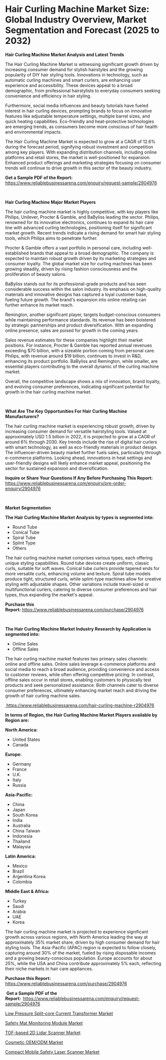 <p><h1>Hair Curling Machine Market Size: Global Industry Overview, Market Segmentation and Forecast (2025 to 2032)</h1></p><p><strong>Hair Curling Machine Market Analysis and Latest Trends</strong></p>
<p><p>The Hair Curling Machine Market is witnessing significant growth driven by increasing consumer demand for stylish hairstyles and the growing popularity of DIY hair styling tools. Innovations in technology, such as automatic curling machines and smart curlers, are enhancing user experience and accessibility. These devices appeal to a broad demographic, from professional hairstylists to everyday consumers seeking convenience and efficiency in hair styling.</p><p>Furthermore, social media influences and beauty tutorials have fueled interest in hair curling devices, prompting brands to focus on innovative features like adjustable temperature settings, multiple barrel sizes, and quick heating capabilities. Eco-friendly and heat-protective technologies are emerging trends, as consumers become more conscious of hair health and environmental impacts.</p><p>The Hair Curling Machine Market is expected to grow at a CAGR of 12.6% during the forecast period, signifying robust investment and competition among key players. With expanding distribution channels, including online platforms and retail stores, the market is well-positioned for expansion. Enhanced product offerings and marketing strategies focusing on consumer trends will continue to drive growth in this sector of the beauty industry.</p></p>
<p><strong>Get a Sample PDF of the Report:&nbsp;</strong> <a href="https://www.reliablebusinessarena.com/enquiry/request-sample/2904976?utm_campaign=2185&utm_medium=2&utm_source=Github&utm_content=ia&utm_term=12032025&utm_id=hair-curling-machine">https://www.reliablebusinessarena.com/enquiry/request-sample/2904976</a></p>
<p>&nbsp;</p>
<p><strong>Hair Curling Machine Major Market Players</strong></p>
<p><p>The hair curling machine market is highly competitive, with key players like Philips, Unilever, Procter & Gamble, and BaByliss leading the sector. Philips, renowned for its innovative electronics, continues to expand its hair care line with advanced curling technologies, positioning itself for significant market growth. Recent trends indicate a rising demand for smart hair styling tools, which Philips aims to penetrate further.</p><p>Procter & Gamble offers a vast portfolio in personal care, including well-established brands that appeal to a broad demographic. The company is expected to maintain robust growth driven by its marketing strategies and consumer loyalty. The global market size for curling machines has been growing steadily, driven by rising fashion consciousness and the proliferation of beauty salons.</p><p>BaByliss stands out for its professional-grade products and has seen considerable success within the salon industry. Its emphasis on high-quality materials and innovative designs has captured a loyal customer base, fueling future growth. The brand's expansion into online retailing can further enhance its market reach.</p><p>Remington, another significant player, targets budget-conscious consumers while maintaining performance standards. Its revenue has been bolstered by strategic partnerships and product diversification. With an expanding online presence, sales are poised for growth in the coming years.</p><p>Sales revenue estimates for these companies highlight their market positions. For instance, Procter & Gamble has reported annual revenues exceeding $70 billion, with a sizeable portion coming from personal care. Philips, with revenue around $19 billion, continues to invest in R&D, enhancing its product portfolio. BaByliss and Remington, while smaller, are essential players contributing to the overall dynamic of the curling machine market.</p><p>Overall, the competitive landscape shows a mix of innovation, brand loyalty, and evolving consumer preferences, indicating significant potential for growth in the hair curling machine market.</p></p>
<p>&nbsp;</p>
<p><strong>What Are The Key Opportunities For Hair Curling Machine Manufacturers?</strong></p>
<p><p>The hair curling machine market is experiencing robust growth, driven by increasing consumer demand for versatile hairstyling tools. Valued at approximately USD 1.5 billion in 2022, it is projected to grow at a CAGR of around 6% through 2030. Key trends include the rise of digital hair curlers with smart technology, as well as eco-friendly materials in product design. The influencer-driven beauty market further fuels sales, particularly through e-commerce platforms. Looking ahead, innovations in heat settings and user-friendly designs will likely enhance market appeal, positioning the sector for sustained expansion and diversification.</p></p>
<p><strong>Inquire or Share Your Questions If Any Before Purchasing This Report:</strong> <a href="https://www.reliablebusinessarena.com/enquiry/pre-order-enquiry/2904976?utm_campaign=2185&utm_medium=2&utm_source=Github&utm_content=ia&utm_term=12032025&utm_id=hair-curling-machine">https://www.reliablebusinessarena.com/enquiry/pre-order-enquiry/2904976</a></p>
<p>&nbsp;</p>
<p><strong>Market Segmentation</strong></p>
<p><strong>The Hair Curling Machine Market Analysis by types is segmented into:</strong></p>
<p><ul><li>Round Tube</li><li>Conical Tube</li><li>Spiral Tube</li><li>Splint Type</li><li>Others</li></ul></p>
<p><p>The hair curling machine market comprises various types, each offering unique styling capabilities. Round tube devices create uniform, classic curls, suitable for soft waves. Conical tube curlers provide tapered ends for more versatile curls, enhancing volume and texture. Spiral tube models produce tight, structured curls, while splint-type machines allow for creative styling with adjustable shapes. Other variations include travel-sized or multifunctional curlers, catering to diverse consumer preferences and hair types, thus expanding the market's appeal.</p></p>
<p><strong>Purchase this Report:&nbsp;</strong><a href="https://www.reliablebusinessarena.com/purchase/2904976?utm_campaign=2185&utm_medium=2&utm_source=Github&utm_content=ia&utm_term=12032025&utm_id=hair-curling-machine">https://www.reliablebusinessarena.com/purchase/2904976</a></p>
<p>&nbsp;</p>
<p><strong>The Hair Curling Machine Market Industry Research by Application is segmented into:</strong></p>
<p><ul><li>Online Sales</li><li>Offline Sales</li></ul></p>
<p><p>The hair curling machine market features two primary sales channels: online and offline sales. Online sales leverage e-commerce platforms and social media to reach a broad audience, providing convenience and access to customer reviews, while often offering competitive pricing. In contrast, offline sales occur in retail stores, enabling customers to physically test products and seek personalized assistance. Both channels cater to diverse consumer preferences, ultimately enhancing market reach and driving the growth of hair curling machine sales.</p></p>
<p><a href="https://www.reliablebusinessarena.com/hair-curling-machine-r2904976?utm_campaign=2185&utm_medium=2&utm_source=Github&utm_content=ia&utm_term=12032025&utm_id=hair-curling-machine">&nbsp;https://www.reliablebusinessarena.com/hair-curling-machine-r2904976</a></p>
<p><strong>In terms of Region, the Hair Curling Machine Market Players available by Region are:</strong></p>
<p>
    <p> <strong> North America: </strong>
        <ul>
            <li>United States</li>
            <li>Canada</li>
        </ul>
        </p> 
    <p> <strong> Europe: </strong>
        <ul>
            <li>Germany</li>
            <li>France</li>
            <li>U.K.</li>
            <li>Italy</li>
            <li>Russia</li>
        </ul>
        </p> 
    <p> <strong> Asia-Pacific: </strong>
        <ul>
            <li>China</li>
            <li>Japan</li>
            <li>South Korea</li>
            <li>India</li>
            <li>Australia</li>
            <li>China Taiwan</li>
            <li>Indonesia</li>
            <li>Thailand</li>
            <li>Malaysia</li>
        </ul>
        </p> 
    <p> <strong> Latin America: </strong>
        <ul>
            <li>Mexico</li>
            <li>Brazil</li>
            <li>Argentina Korea</li>
            <li>Colombia</li>
        </ul>
        </p> 
    <p> <strong> Middle East & Africa: </strong>
        <ul>
            <li>Turkey</li>
            <li>Saudi</li>
            <li>Arabia</li>
            <li>UAE</li>
            <li>Korea</li>
        </ul>
    </p>
    </p>
<p><p>The hair curling machine market is projected to experience significant growth across various regions, with North America leading the way at approximately 35% market share, driven by high consumer demand for hair styling tools. The Asia-Pacific (APAC) region is expected to follow closely, capturing around 30% of the market, fueled by rising disposable incomes and a growing beauty-conscious population. Europe accounts for about 25%, while the USA and China contribute approximately 5% each, reflecting their niche markets in hair care appliances.</p></p>
<p><strong>Purchase this Report: </strong><a href="https://www.reliablebusinessarena.com/purchase/2904976?utm_campaign=2185&utm_medium=2&utm_source=Github&utm_content=ia&utm_term=12032025&utm_id=hair-curling-machine">https://www.reliablebusinessarena.com/purchase/2904976</a></p>
<p>&nbsp;<strong>Get a Sample PDF of the Report:&nbsp;&nbsp;</strong><a href="https://www.reliablebusinessarena.com/enquiry/request-sample/2904976?utm_campaign=2185&utm_medium=2&utm_source=Github&utm_content=ia&utm_term=12032025&utm_id=hair-curling-machine">https://www.reliablebusinessarena.com/enquiry/request-sample/2904976</a></p>
<p><strong></strong></p>
<p><p><a href="https://github.com/milievkulov/Market-Research-Report-List-1/blob/main/low-pressure-split-core-current-transformer-market.md?utm_campaign=2185&utm_medium=2&utm_source=Github&utm_content=ia&utm_term=12032025&utm_id=hair-curling-machine">Low Pressure Split-core Current Transformer Market</a></p><p><a href="https://github.com/enieyfabius/Market-Research-Report-List-1/blob/main/safety-mat-monitoring-module-market.md?utm_campaign=2185&utm_medium=2&utm_source=Github&utm_content=ia&utm_term=12032025&utm_id=hair-curling-machine">Safety Mat Monitoring Module Market</a></p><p><a href="https://github.com/pizolina/Market-Research-Report-List-7/blob/main/tof-based-2d-lidar-scanner-market.md?utm_campaign=2185&utm_medium=2&utm_source=Github&utm_content=ia&utm_term=12032025&utm_id=hair-curling-machine">TOF-based 2D Lidar Scanner Market</a></p><p><a href="https://github.com/tamvrosiya/Market-Research-Report-List-6/blob/main/cosmetic-oemodm-market.md?utm_campaign=2185&utm_medium=2&utm_source=Github&utm_content=ia&utm_term=12032025&utm_id=hair-curling-machine">Cosmetic OEM/ODM Market</a></p><p><a href="https://github.com/payareganiou/Market-Research-Report-List-1/blob/main/compact-mobile-safety-laser-scanner-market.md?utm_campaign=2185&utm_medium=2&utm_source=Github&utm_content=ia&utm_term=12032025&utm_id=hair-curling-machine">Compact Mobile Safety Laser Scanner Market</a></p></p>
